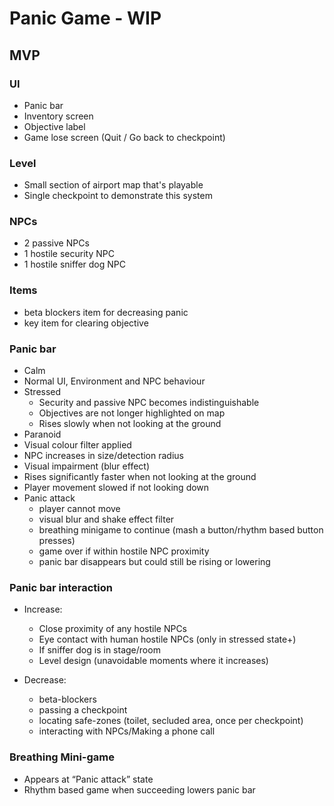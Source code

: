 # Panic Game - WIP

## MVP

### UI

* Panic bar
* Inventory screen
* Objective label
* Game lose screen (Quit / Go back to checkpoint)

### Level

* Small section of airport map that's playable
* Single checkpoint to demonstrate this system

### NPCs

* 2 passive NPCs
* 1 hostile security NPC
* 1 hostile sniffer dog NPC

### Items

* beta blockers item for decreasing panic
* key item for clearing objective

### Panic bar

* Calm
* Normal UI, Environment and NPC behaviour
* Stressed
    * Security and passive NPC becomes indistinguishable
    * Objectives are not longer highlighted on map
    * Rises slowly when not looking at the ground
* Paranoid
* Visual colour filter applied
* NPC increases in size/detection radius
* Visual impairment (blur effect)
* Rises significantly faster when not looking at the ground
* Player movement slowed if not looking down
* Panic attack
    * player cannot move
    * visual blur and shake effect filter
    * breathing minigame to continue (mash a button/rhythm based button presses)
    * game over if within hostile NPC proximity
    * panic bar disappears but could still be rising or lowering

### Panic bar interaction

* Increase:
    * Close proximity of any hostile NPCs
    * Eye contact with human hostile NPCs (only in stressed state+)
    * If sniffer dog is in stage/room
    * Level design (unavoidable moments where it increases)

* Decrease:
    * beta-blockers
    * passing a checkpoint
    * locating safe-zones (toilet, secluded area, once per checkpoint)
    * interacting with NPCs/Making a phone call

### Breathing Mini-game
 
* Appears at “Panic attack” state
* Rhythm based game when succeeding lowers panic bar
